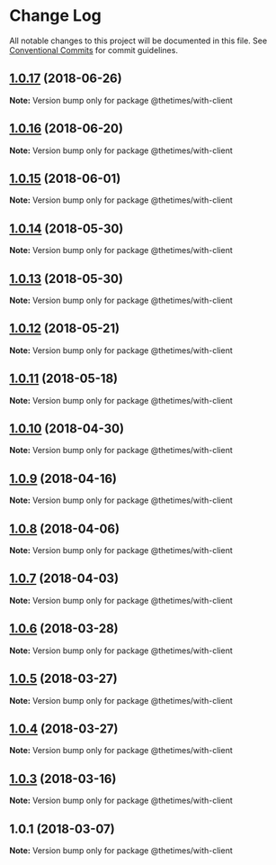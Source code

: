 # Change Log

All notable changes to this project will be documented in this file.
See [Conventional Commits](https://conventionalcommits.org) for commit guidelines.

<a name="1.0.17"></a>
## [1.0.17](https://github.com/newsuk/times-xnative/compare/@thetimes/with-client@1.0.16...@thetimes/with-client@1.0.17) (2018-06-26)




**Note:** Version bump only for package @thetimes/with-client

<a name="1.0.16"></a>
## [1.0.16](https://github.com/newsuk/times-xnative/compare/@thetimes/with-client@1.0.15...@thetimes/with-client@1.0.16) (2018-06-20)




**Note:** Version bump only for package @thetimes/with-client

<a name="1.0.15"></a>
## [1.0.15](https://github.com/newsuk/times-xnative/compare/@thetimes/with-client@1.0.14...@thetimes/with-client@1.0.15) (2018-06-01)




**Note:** Version bump only for package @thetimes/with-client

<a name="1.0.14"></a>
## [1.0.14](https://github.com/newsuk/times-xnative/compare/@thetimes/with-client@1.0.13...@thetimes/with-client@1.0.14) (2018-05-30)




**Note:** Version bump only for package @thetimes/with-client

<a name="1.0.13"></a>
## [1.0.13](https://github.com/newsuk/times-xnative/compare/@thetimes/with-client@1.0.12...@thetimes/with-client@1.0.13) (2018-05-30)




**Note:** Version bump only for package @thetimes/with-client

<a name="1.0.12"></a>
## [1.0.12](https://github.com/newsuk/times-xnative/compare/@thetimes/with-client@1.0.11...@thetimes/with-client@1.0.12) (2018-05-21)




**Note:** Version bump only for package @thetimes/with-client

<a name="1.0.11"></a>
## [1.0.11](https://github.com/newsuk/times-xnative/compare/@thetimes/with-client@1.0.10...@thetimes/with-client@1.0.11) (2018-05-18)




**Note:** Version bump only for package @thetimes/with-client

<a name="1.0.10"></a>
## [1.0.10](https://github.com/newsuk/times-xnative/compare/@thetimes/with-client@1.0.9...@thetimes/with-client@1.0.10) (2018-04-30)




**Note:** Version bump only for package @thetimes/with-client

<a name="1.0.9"></a>
## [1.0.9](https://github.com/newsuk/times-xnative/compare/@thetimes/with-client@1.0.8...@thetimes/with-client@1.0.9) (2018-04-16)




**Note:** Version bump only for package @thetimes/with-client

<a name="1.0.8"></a>
## [1.0.8](https://github.com/newsuk/times-xnative/compare/@thetimes/with-client@1.0.7...@thetimes/with-client@1.0.8) (2018-04-06)




**Note:** Version bump only for package @thetimes/with-client

<a name="1.0.7"></a>
## [1.0.7](https://github.com/newsuk/times-xnative/compare/@thetimes/with-client@1.0.6...@thetimes/with-client@1.0.7) (2018-04-03)




**Note:** Version bump only for package @thetimes/with-client

<a name="1.0.6"></a>
## [1.0.6](https://github.com/newsuk/times-xnative/compare/@thetimes/with-client@1.0.5...@thetimes/with-client@1.0.6) (2018-03-28)




**Note:** Version bump only for package @thetimes/with-client

<a name="1.0.5"></a>
## [1.0.5](https://github.com/newsuk/times-xnative/compare/@thetimes/with-client@1.0.4...@thetimes/with-client@1.0.5) (2018-03-27)




**Note:** Version bump only for package @thetimes/with-client

<a name="1.0.4"></a>
## [1.0.4](https://github.com/newsuk/times-xnative/compare/@thetimes/with-client@1.0.3...@thetimes/with-client@1.0.4) (2018-03-27)




**Note:** Version bump only for package @thetimes/with-client

<a name="1.0.3"></a>
## [1.0.3](https://github.com/newsuk/times-xnative/compare/@thetimes/with-client@1.0.1...@thetimes/with-client@1.0.3) (2018-03-16)




**Note:** Version bump only for package @thetimes/with-client

<a name="1.0.1"></a>
## 1.0.1 (2018-03-07)




**Note:** Version bump only for package @thetimes/with-client
